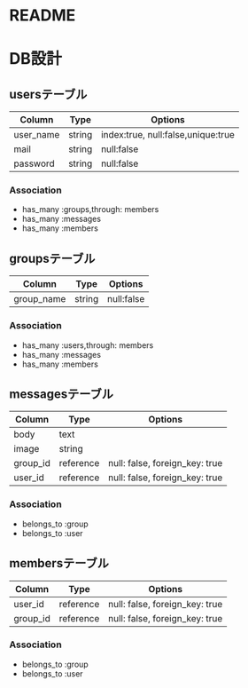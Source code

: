 # README

# DB設計
## usersテーブル
|Column|Type|Options|
|------|----|-------|
|user_name|string|index:true, null:false,unique:true|
|mail|string|null:false|
|password|string|null:false|

### Association
- has_many :groups,through: members
- has_many :messages
- has_many :members

## groupsテーブル
|Column|Type|Options|
|------|----|-------|
|group_name|string|null:false|
### Association
- has_many :users,through: members
- has_many :messages
- has_many :members

## messagesテーブル
|Column|Type|Options|
|------|----|-------|
|body|text||
|image|string||
|group_id|reference|null: false, foreign_key: true|
|user_id|reference|null: false, foreign_key: true|
### Association
- belongs_to :group
- belongs_to :user

## membersテーブル
|Column|Type|Options|
|------|----|-------|
|user_id|reference|null: false, foreign_key: true|
|group_id|reference|null: false, foreign_key: true|
### Association
- belongs_to :group
- belongs_to :user
